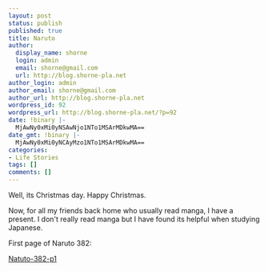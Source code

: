 ```yaml
---
layout: post
status: publish
published: true
title: Naruto
author:
  display_name: shorne
  login: admin
  email: shorne@gmail.com
  url: http://blog.shorne-pla.net
author_login: admin
author_email: shorne@gmail.com
author_url: http://blog.shorne-pla.net
wordpress_id: 92
wordpress_url: http://blog.shorne-pla.net/?p=92
date: !binary |-
  MjAwNy0xMi0yNSAwNjo1NTo1MSArMDkwMA==
date_gmt: !binary |-
  MjAwNy0xMi0yNCAyMzo1NTo1MSArMDkwMA==
categories:
- Life Stories
tags: []
comments: []
---
```

<p>Well, its Christmas day.  Happy Christmas.</p>
<p>Now, for all my friends back home who usually read manga, I have a present.  I don't really read manga but I have found its helpful when studying Japanese.</p>
<p>First page of Naruto 382:</p>
<p><a href="/content/2007/12/img_8277.JPG" title="Natuto-382-p1">Natuto-382-p1</a></p>
